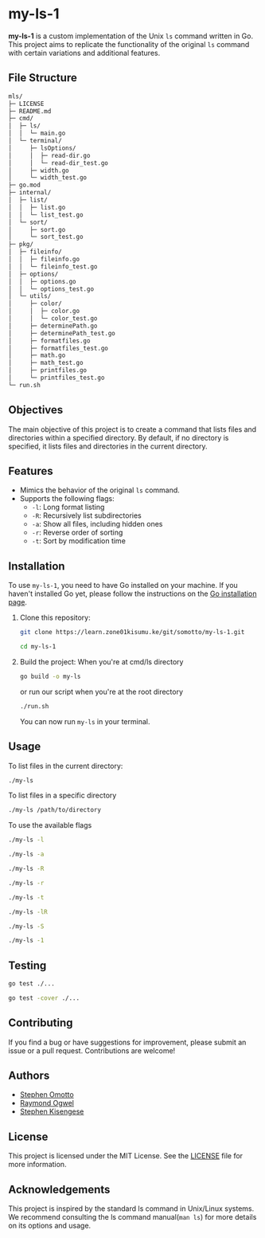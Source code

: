 # my-ls-1

**my-ls-1** is a custom implementation of the Unix `ls` command written in Go. This project aims to replicate the functionality of the original `ls` command with certain variations and additional features.

## File Structure

```sh
mls/
├─ LICENSE
├─ README.md
├─ cmd/
│  ├─ ls/
│  │  └─ main.go
│  └─ terminal/
│     ├─ lsOptions/
│     │  ├─ read-dir.go
│     │  └─ read-dir_test.go
│     ├─ width.go
│     └─ width_test.go
├─ go.mod
├─ internal/
│  ├─ list/
│  │  ├─ list.go
│  │  └─ list_test.go
│  └─ sort/
│     ├─ sort.go
│     └─ sort_test.go
├─ pkg/
│  ├─ fileinfo/
│  │  ├─ fileinfo.go
│  │  └─ fileinfo_test.go
│  ├─ options/
│  │  ├─ options.go
│  │  └─ options_test.go
│  └─ utils/
│     ├─ color/
│     │  ├─ color.go
│     │  └─ color_test.go
│     ├─ determinePath.go
│     ├─ determinePath_test.go
│     ├─ formatfiles.go
│     ├─ formatfiles_test.go
│     ├─ math.go
│     ├─ math_test.go
│     ├─ printfiles.go
│     └─ printfiles_test.go
└─ run.sh
```

## Objectives

The main objective of this project is to create a command that lists files and directories within a specified directory. By default, if no directory is specified, it lists files and directories in the current directory.

## Features

- Mimics the behavior of the original `ls` command.
- Supports the following flags:
  - `-l`: Long format listing
  - `-R`: Recursively list subdirectories
  - `-a`: Show all files, including hidden ones
  - `-r`: Reverse order of sorting
  - `-t`: Sort by modification time


## Installation

To use `my-ls-1`, you need to have Go installed on your machine. If you haven't installed Go yet, please follow the instructions on the [Go installation page](https://golang.org/doc/install).

1. Clone this repository:
    ```bash
    git clone https://learn.zone01kisumu.ke/git/somotto/my-ls-1.git

    cd my-ls-1
    ```

2. Build the project:
When you're at cmd/ls directory
    ```bash
    go build -o my-ls
    ```
    or run our script
    when you're at the root directory
    ```bash
    ./run.sh
    ```
   You can now run `my-ls` in your terminal.

## Usage

To list files in the current directory:
```bash
./my-ls
```
To list files in a specific directory
```bash
./my-ls /path/to/directory
```
To use the available flags
```bash
./my-ls -l

./my-ls -a

./my-ls -R

./my-ls -r

./my-ls -t

./my-ls -lR

./my-ls -S

./my-ls -1
```
## Testing
```bash
go test ./...

go test -cover ./...
```
## Contributing
If you find a bug or have suggestions for improvement, please submit an issue or a pull request. Contributions are welcome!

## Authors
- [Stephen Omotto](https://github.com/somotto)
- [Raymond Ogwel](https://github.com/anxielray)
- [Stephen Kisengese](https://learn.zone01kisumu.ke/git/skisenge)

## License

This project is licensed under the MIT License. See the [LICENSE](LICENSE) file for more information.

## Acknowledgements
This project is inspired by the standard ls command in Unix/Linux systems. We recommend consulting the ls command manual(`man ls`) for more details on its options and usage.